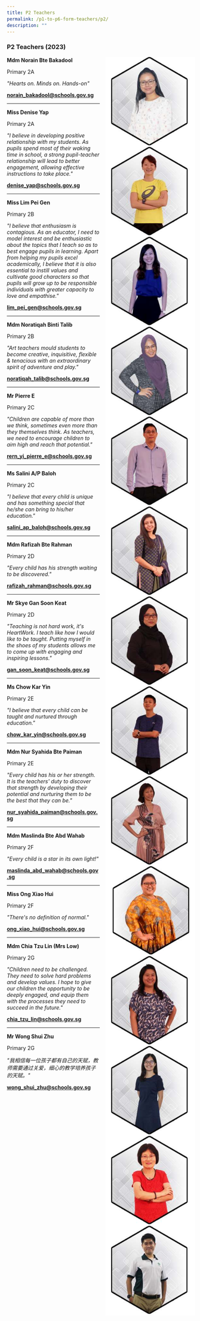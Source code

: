 ```yaml
---
title: P2 Teachers
permalink: /p1-to-p6-form-teachers/p2/
description: ""
---
```

### P2 Teachers (2023)

<img src="/images/ft22.png" style="width:240px;height:240px;margin-left:15px;" align = "right"> **Mdm Norain Bte Bakadool**

Primary 2A

  

_"Hearts on. Minds on. Hands-on"_

[**norain\_bakadool@schools.gov.sg**](mailto:norain_bakadool@schools.gov.sg)

* * *

<img src="/images/ft23.png" style="width:240px;height:240px;margin-left:15px;" align = "right"> **Miss Denise Yap**

Primary 2A


_"I believe in developing positive relationship with my students. As pupils spend most of their waking time in school, a strong pupil-teacher relationship will lead to better engagement, allowing effective instructions to take place."_

[**denise\_yap@schools.gov.sg**](mailto:denise_yap@schools.gov.sg)

* * *

<img src="/images/ft24.png" style="width:240px;height:240px;margin-left:15px;" align = "right"> **Miss Lim Pei Gen**

Primary 2B

_"I believe that enthusiasm is contagious. As an educator, I need to model interest and be enthusiastic about the topics that I teach so as to best engage pupils in learning. Apart from helping my pupils excel academically, I believe that it is also essential to instill values and cultivate good characters so that pupils will grow up to be responsible individuals with greater capacity to love and empathise."_

[**lim\_pei\_gen@schools.gov.sg**](mailto:lim_pei_gen@schools.gov.sg)

* * *

<img src="/images/ft25.png" style="width:240px;height:240px;margin-left:15px;" align = "right"> **Mdm Noratiqah Binti Talib**

Primary 2B

  

_"Art teachers mould students to become creative, inquisitive, flexible & tenacious with an extraordinary spirit of adventure and play."_

[**noratiqah\_talib@schools.gov.sg**](mailto:noratiqah_talib@schools.gov.sg)

* * *

<img src="/images/ft26.png" style="width:240px;height:240px;margin-left:15px;" align = "right"> **Mr Pierre E**

Primary 2C

_"Children are capable of more than we think, sometimes even more than they themselves think. As teachers, we need to encourage children to aim high and reach that potential."_

[**rern\_yi\_pierre\_e@schools.gov.sg**](mailto:rern_yi_pierre_e@schools.gov.sg)

* * *

<img src="/images/ft27.png" style="width:240px;height:240px;margin-left:15px;" align = "right"> **Ms Salini A/P Baloh** 

Primary 2C


_"I believe that every child is unique and has something special that he/she can bring to his/her education."_

[**salini\_ap\_baloh@schools.gov.sg**](mailto:salini_ap_baloh@schools.gov.sg)

* * *

<img src="/images/ft28.png" style="width:240px;height:240px;margin-left:15px;" align = "right"> **Mdm Rafizah Bte Rahman**  

Primary 2D

_"Every child has his strength waiting to be discovered."_

[**rafizah\_rahman@schools.gov.sg**](mailto:rafizah_rahman@schools.gov.sg)

* * *

<img src="/images/ft29.png" style="width:240px;height:240px;margin-left:15px;" align = "right"> **Mr Skye Gan Soon Keat**

Primary 2D

_"Teaching is not hard work, it's HeartWork. I teach like how I would like to be taught. Putting myself in the shoes of my students allows me to come up with engaging and inspiring lessons."_

[**gan\_soon\_keat@schools.gov.sg**](mailto:gan_soon_keat@schools.gov.sg)

* * *

<img src="/images/ft30.png" style="width:240px;height:240px;margin-left:15px;" align = "right"> **Ms Chow Kar Yin**

Primary 2E

_"I believe that every child can be taught and nurtured through education."_

[**chow\_kar\_yin@schools.gov.sg**](mailto:chow_kar_yin@schools.gov.sg)

* * *

<img src="/images/ft31.png" style="width:240px;height:240px;margin-left:15px;" align = "right"> **Mdm Nur Syahida Bte Paiman**

Primary 2E

_"Every child has his or her strength. It is the teachers' duty to discover that strength by developing their potential and nurturing them to be the best that they can be."_

[**nur\_syahida\_paiman@schools.gov.sg**](mailto:nur_syahida_paiman@schools.gov.sg)

* * *

<img src="/images/ft32.png" style="width:240px;height:240px;margin-left:15px;" align = "right"> **Mdm Maslinda Bte Abd Wahab**

Primary 2F

_"Every child is a star in its own light!"_

[**maslinda\_abd\_wahab@schools.gov.sg**](mailto:maslinda_abd_wahab@schools.gov.sg)

* * *

<img src="/images/ft33.png" style="width:240px;height:240px;margin-left:15px;" align = "right"> **Miss Ong Xiao Hui**

Primary 2F

_"There's no definition of normal."_

[**ong\_xiao\_hui@schools.gov.sg**](mailto:ong_xiao_hui@schools.gov.sg)

* * *

<img src="/images/ft34.png" style="width:240px;height:240px;margin-left:15px;" align = "right"> **Mdm Chia Tzu Lin (Mrs Low)**

Primary 2G

_"Children need to be challenged. They need to solve hard problems and develop values. I hope to give our children the opportunity to be deeply engaged, and equip them with the processes they need to succeed in the future."_

[**chia\_tzu\_lin@schools.gov.sg**](mailto:chia_tzu_lin@schools.gov.sg)

* * *

<img src="/images/ft35.png" style="width:240px;height:240px;margin-left:15px;" align = "right"> **Mr Wong Shui Zhu** 

Primary 2G

_"我相信每一位孩子都有自己的天赋，教师需要通过关爱，细心的教学培养孩子的天赋。"_

[**wong\_shui\_zhu@schools.gov.sg**](mailto:wong\_shui\_zhu@schools.gov.sg)
